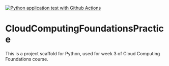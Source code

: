 [![Python application test with Github Actions](https://github.com/ChaitaliGondhalekar/CloudComputingFoundationsPractice/actions/workflows/main.yml/badge.svg)](https://github.com/ChaitaliGondhalekar/CloudComputingFoundationsPractice/actions/workflows/main.yml)


# CloudComputingFoundationsPractice
This is a project scaffold for Python, used for week 3 of Cloud Computing Foundations course.
